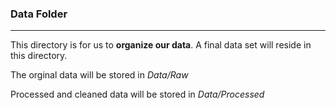 ### Data Folder
---
This directory is for us to **organize our data**. A final data set will reside in this directory. 

The orginal data will be stored in *Data/Raw*

Processed and cleaned data will be stored in *Data/Processed*
